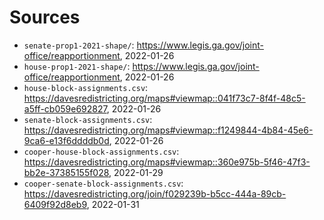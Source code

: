 # Sources

- `senate-prop1-2021-shape/`: <https://www.legis.ga.gov/joint-office/reapportionment>, 2022-01-26
- `house-prop1-2021-shape/`: <https://www.legis.ga.gov/joint-office/reapportionment>, 2022-01-26
- `house-block-assignments.csv`: <https://davesredistricting.org/maps#viewmap::041f73c7-8f4f-48c5-a5ff-cb059e692827>, 2022-01-26
- `senate-block-assignments.csv`: <https://davesredistricting.org/maps#viewmap::f1249844-4b84-45e6-9ca6-e13f6ddddb0d>, 2022-01-26
- `cooper-house-block-assignments.csv`: <https://davesredistricting.org/maps#viewmap::360e975b-5f46-47f3-bb2e-37385155f028>, 2022-01-29
- `cooper-senate-block-assignments.csv`: <https://davesredistricting.org/join/f029239b-b5cc-444a-89cb-6409f92d8eb9>, 2022-01-31